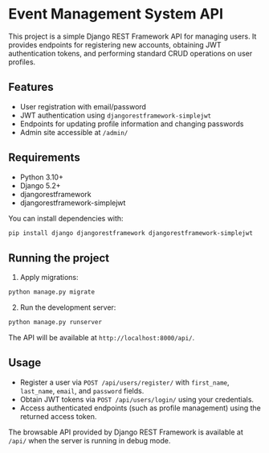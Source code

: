 # Event Management System API

This project is a simple Django REST Framework API for managing users. It provides endpoints for registering new accounts, obtaining JWT authentication tokens, and performing standard CRUD operations on user profiles.

## Features

- User registration with email/password
- JWT authentication using `djangorestframework-simplejwt`
- Endpoints for updating profile information and changing passwords
- Admin site accessible at `/admin/`

## Requirements

- Python 3.10+
- Django 5.2+
- djangorestframework
- djangorestframework-simplejwt

You can install dependencies with:

```bash
pip install django djangorestframework djangorestframework-simplejwt
```

## Running the project

1. Apply migrations:

```bash
python manage.py migrate
```

2. Run the development server:

```bash
python manage.py runserver
```

The API will be available at `http://localhost:8000/api/`.

## Usage

- Register a user via `POST /api/users/register/` with `first_name`, `last_name`, `email`, and `password` fields.
- Obtain JWT tokens via `POST /api/users/login/` using your credentials.
- Access authenticated endpoints (such as profile management) using the returned access token.

The browsable API provided by Django REST Framework is available at `/api/` when the server is running in debug mode.

